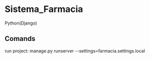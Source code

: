 # Sistema_Farmacia
Python(Django)

## Comands
run project: manage.py runserver --settings=farmacia.settings.local

